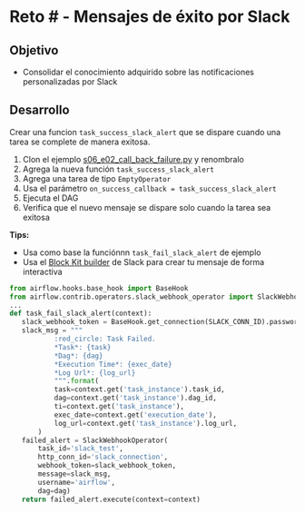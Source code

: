 # Reto # - Mensajes de éxito por Slack

## Objetivo

* Consolidar el conocimiento adquirido sobre las notificaciones personalizadas por Slack

## Desarrollo

Crear una funcion `task_success_slack_alert` que se dispare cuando una tarea se complete de manera exitosa.

1. Clon el ejemplo [s06_e02_call_back_failure.py](Sesion-06/Ejemplo-02/assets/dags/s06_e02_call_back_failure.py) y renombralo
2. Agrega la nueva función `task_success_slack_alert`
3. Agrega una tarea de tipo `EmptyOperator`
4. Usa el parámetro `on_success_callback = task_success_slack_alert`
5. Ejecuta el DAG
6. Verifica que el nuevo mensaje se dispare solo cuando la tarea sea exitosa

**Tips:**

- Usa como base la funciónnn `task_fail_slack_alert` de ejemplo
- Usa el [Block Kit builder](https://app.slack.com/block-kit-builder/T04RZB8PQCA#%7B%22blocks%22:%5B%7B%22type%22:%22section%22,%22text%22:%7B%22type%22:%22mrkdwn%22,%22text%22:%22:red_circle:%20Task%20Failed.%5Cn*Task*:%20task%20%5Cn*Dag*:%20dag%5Cn*Execution%20Time*:%5Cnexec_date%5Cn*Log%20Url*:%20log_url%22%7D%7D%5D%7D) de Slack para crear tu mensaje de forma interactiva

```python
from airflow.hooks.base_hook import BaseHook
from airflow.contrib.operators.slack_webhook_operator import SlackWebhookOperator
...
def task_fail_slack_alert(context):
   slack_webhook_token = BaseHook.get_connection(SLACK_CONN_ID).password
   slack_msg = """
           :red_circle: Task Failed.
           *Task*: {task} 
           *Dag*: {dag}
           *Execution Time*: {exec_date} 
           *Log Url*: {log_url}
           """.format(
           task=context.get('task_instance').task_id,
           dag=context.get('task_instance').dag_id,
           ti=context.get('task_instance'),
           exec_date=context.get('execution_date'),
           log_url=context.get('task_instance').log_url,
       )
   failed_alert = SlackWebhookOperator(
       task_id='slack_test',
       http_conn_id='slack_connection',
       webhook_token=slack_webhook_token,
       message=slack_msg,
       username='airflow',
       dag=dag)
   return failed_alert.execute(context=context)
```
